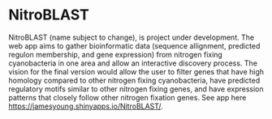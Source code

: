 # NitroBLAST
NitroBLAST (name subject to change), is project under development. The web app aims to gather bioinformatic data (sequence allignment, predicted regulon membership, and gene expression) from nitrogen fixing cyanobacteria in one area and allow an interactive discovery process. The vision for the final version would allow the user to filter genes that have high homology compared to other nitrogen fixing cyanobacteria, have predicted regulatory motifs similar to other nitrogen fixing genes, and have expression patterns that closely follow other nitrogen fixation genes. See app here https://jamesyoung.shinyapps.io/NitroBLAST/.

